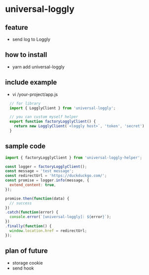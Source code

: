 # universal-loggly

## feature
- send log to Loggly

## how to install
- yarn add universal-loggly

## include example
- vi /your-project/app.js
```js
  // for library
  import { LogglyClient } from 'universal-loggly';

  // you can custom myself helper
  export function factoryLogglyClient() {
    return new LogglyClient(`<loggly host>`, 'token', 'secret')
  }
```

## sample code
```js
import { factoryLogglyClient } from 'universal-loggly-helper';

const logger = factoryLogglyClient();
const message = 'test message';
const redirectUrl = 'https://duckduckgo.com/';
const promise = logger.info(message, {
  extend_content: true,
});

promise.then(function(data) {
  // success
})
.catch(function(error) {
  console.error(`[universal-loggly]: ${error}`);
})
.finally(function() {
  window.location.href = redirectUrl;
});
```

## plan of future
- storage cookie
- send hook
